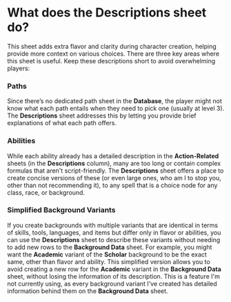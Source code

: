 # What does the Descriptions sheet do?

This sheet adds extra flavor and clarity during character creation, helping provide more context on various choices. There are three key areas where this sheet is useful. Keep these descriptions short to avoid overwhelming players:

### Paths
Since there’s no dedicated path sheet in the **Database**, the player might not know what each path entails when they need to pick one (usually at level 3). The **Descriptions** sheet addresses this by letting you provide brief explanations of what each path offers.

### Abilities
While each ability already has a detailed description in the **Action-Related** sheets (in the **Descriptions** column), many are too long or contain complex formulas that aren't script-friendly. The **Descriptions** sheet offers a place to create concise versions of these (or even large ones, who am I to stop you, other than not recommending it), to any spell that is a choice node for any class, race, or background.

### Simplified Background Variants
If you create backgrounds with multiple variants that are identical in terms of skills, tools, languages, and items but differ only in flavor or abilities, you can use the **Descriptions** sheet to describe these variants without needing to add new rows to the **Background Data** sheet. For example, you might want the **Academic** variant of the **Scholar** background to be the exact same, other than flavor and ability. This simplified version allows you to avoid creating a new row for the **Academic** variant in the **Background Data** sheet, without losing the information of its description. This is a feature I'm not currently using, as every background variant I've created has detailed information behind them on the **Background Data** sheet.
